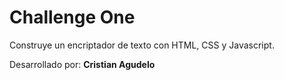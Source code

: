 # Challenge One

Construye un encriptador de texto con HTML, CSS y Javascript.

Desarrollado por: **Cristian Agudelo**
